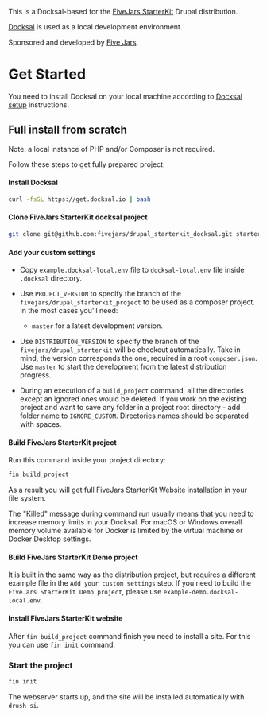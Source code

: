This is a Docksal-based for the [FiveJars StarterKit](https://github.com/fivejars/drupal_starterkit) Drupal distribution.

[Docksal](https://docksal.io/) is used as a local development environment.

Sponsored and developed by [Five Jars](https://www.drupal.org/five-jars).

# Get Started

You need to install Docksal on your local machine according to [Docksal setup](http://docksal.readthedocs.io/en/master/getting-started/env-setup/) instructions.

## Full install from scratch

Note: a local instance of PHP and/or Composer is not required.

Follow these steps to get fully prepared project.

#### Install Docksal
```bash
curl -fsSL https://get.docksal.io | bash
```

#### Clone FiveJars StarterKit docksal project
```bash
git clone git@github.com:fivejars/drupal_starterkit_docksal.git starterkit
```

#### Add your custom settings

- Copy `example.docksal-local.env` file to `docksal-local.env` file inside `.docksal` directory.
- Use `PROJECT_VERSION` to specify the branch of the
  `fivejars/drupal_starterkit_project` to be used as a composer project. In the most
  cases you'll need:

  - `master` for a latest development version.

- Use `DISTRIBUTION_VERSION` to specify the branch of the `fivejars/drupal_starterkit` will
  be checkout automatically. Take in mind, the version corresponds the one,
  required in a root `composer.json`. Use `master` to start the development from
  the latest distribution progress.

- During an execution of a `build_project` command, all the directories except
  an ignored ones would be deleted.
  If you work on the existing project and want to save any folder in a project
  root directory - add folder name to `IGNORE_CUSTOM`. Directories names should be
  separated with spaces.

#### Build FiveJars StarterKit project
Run this command inside your project directory:
```bash
fin build_project
```
As a result you will get full FiveJars StarterKit Website installation in your file system.

The "Killed" message during command run usually means that you need to increase
memory limits in your Docksal. For macOS or Windows overall memory volume
available for Docker is limited by the virtual machine or Docker Desktop
settings.

#### Build FiveJars StarterKit Demo project
It is built in the same way as the distribution project, but requires a different example file in the `Add your custom settings` step.
If you need to build the `FiveJars StarterKit Demo project`, please use `example-demo.docksal-local.env`.

#### Install FiveJars StarterKit website

After `fin build_project` command finish you need to install a site. For this
you can use `fin init` command.

### Start the project

```bash
fin init
```

The webserver starts up, and the site will be installed automatically with `drush si`.

